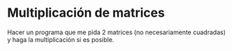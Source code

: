 # Multiplicación de matrices

Hacer un programa que me pida 2 matrices (no necesariamente cuadradas) y haga 
la multiplicación si es posible.



